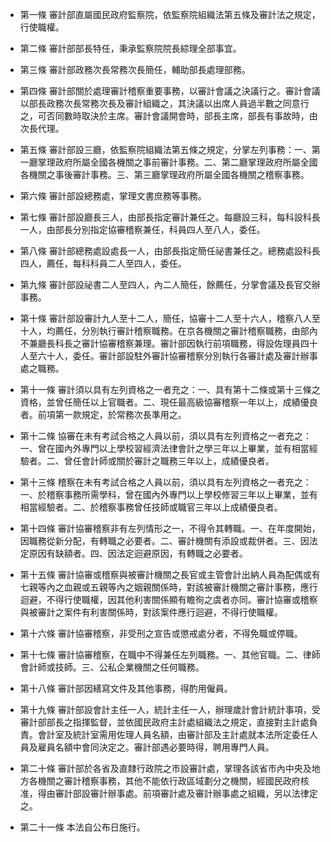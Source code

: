 * 第一條 審計部直屬國民政府監察院，依監察院組織法第五條及審計法之規定，行使職權。

* 第二條 審計部部長特任，秉承監察院院長綜理全部事宜。

* 第三條 審計部政務次長常務次長簡任，輔助部長處理部務。

* 第四條 審計部關於處理審計稽察重要事務，以審計會議之決議行之。審計會議以部長政務次長常務次長及審計組織之，其決議以出席人員過半數之同意行之，可否同數時取決於主席。審計會議開會時，部長主席，部長有事故時，由次長代理。

* 第五條 審計部設三廳，依監察院組織法第五條之規定，分掌左列事務：一、第一廳掌理政府所屬全國各機關之事前審計事務。二、第二廳掌理政府所屬全國各機關之事後審計事務。三、第三廳掌理政府所屬全國各機關之稽察事務。

* 第六條 審計部設總務處，掌理文書庶務等事務。

* 第七條 審計部設廳長三人，由部長指定審計兼任之。每廳設三科，每科設科長一人，由部長分別指定協審稽察兼任，科員四人至八人，委任。

* 第八條 審計部總務處設處長一人，由部長指定簡任祕書兼任之。總務處設科長四人，薦任，每科科員二人至四人，委任。

* 第九條 審計部設祕書二人至四人，內二人簡任，餘薦任，分掌會議及長官交辦事務。

* 第十條 審計部設審計九人至十二人，簡任，協審十二人至十六人，稽察八人至十人，均薦任，分別執行審計稽察職務。在京各機關之審計稽察職務，由部內不兼廳長科長之審計協審稽察兼理。審計部因執行前項職務，得設佐理員四十人至六十人，委任。審計部設駐外審計協審稽察分別執行各審計處及審計辦事處之職務。

* 第十一條 審計須以具有左列資格之一者充之：一、具有第十二條或第十三條之資格，並曾任簡任以上官職者。二、現任最高級協審稽察一年以上，成績優良者。前項第一款規定，於常務次長準用之。

* 第十二條 協審在未有考試合格之人員以前，須以具有左列資格之一者充之：一、曾在國內外專門以上學校習經濟法律會計之學三年以上畢業，並有相當經驗者。二、曾任會計師或關於審計之職務三年以上，成績優良者。

* 第十三條 稽察在未有考試合格之人員以前，須以具有左列資格之一者充之：一、於稽察事務所需學科，曾在國內外專門以上學校修習三年以上畢業，並有相當經驗者。二、於稽察事務曾任技師或職官三年以上成績優良者。

* 第十四條 審計協審稽察非有左列情形之一，不得令其轉職。一、在年度開始，因職務從新分配，有轉職之必要者。二、審計機關有添設或裁併者。三、因法定原因有缺額者。四、因法定迴避原因，有轉職之必要者。

* 第十五條 審計協審或稽察與被審計機關之長官或主管會計出納人員為配偶或有七親等內之血親或五親等內之姻親關係時，對該被審計機關之審計事務，應行迴避，不得行使職權，因其他利害關係顯有瞻徇之虞者亦同。審計協審或稽察與被審計之案件有利害關係時，對該案件應行迴避，不得行使職權。

* 第十六條 審計協審稽察，非受刑之宣告或懲戒處分者，不得免職或停職。

* 第十七條 審計協審稽察，在職中不得兼任左列職務。一、其他官職。二、律師會計師或技師。三、公私企業機關之任何職務。

* 第十八條 審計部因繕寫文件及其他事務，得酌用僱員。

* 第十九條 審計部設會計主任一人，統計主任一人，辦理歲計會計統計事項，受審計部部長之指揮監督，並依國民政府主計處組織法之規定，直接對主計處負責。會計室及統計室需用佐理人員名額，由審計部及主計處就本法所定委任人員及雇員名額中會同決定之。審計部遇必要時得，聘用專門人員。

* 第二十條 審計部於各省及直隸行政院之市設審計處，掌理各該省市內中央及地方各機關之審計稽察事務，其他不能依行政區域劃分之機關，經國民政府核准，得由審計部設審計辦事處。前項審計處及審計辦事處之組織，另以法律定之。

* 第二十一條 本法自公布日施行。

